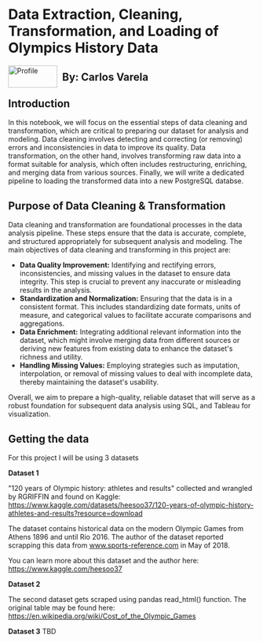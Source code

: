 # Data Extraction, Cleaning, Transformation, and Loading of Olympics History Data

<img src="https://media.licdn.com/dms/image/D4D03AQEnxU1bGqE73Q/profile-displayphoto-shrink_400_400/0/1678754238733?e=1722470400&v=beta&t=Kw7qF2f0hppi8H-VNTFkrWpXl0R1odG2lUuQc0e6kd4" alt="Profile" width="100" height="45" style="float: left; margin-right: 10px;">

## By: Carlos Varela

## Introduction
In this notebook, we will focus on the essential steps of data cleaning and transformation, which are critical to preparing our dataset for analysis and modeling. Data cleaning involves detecting and correcting (or removing) errors and inconsistencies in data to improve its quality. Data transformation, on the other hand, involves transforming raw data into a format suitable for analysis, which often includes restructuring, enriching, and merging data from various sources. Finally, we will write a dedicated pipeline to loading the transformed data into a new PostgreSQL databse. 

## Purpose of Data Cleaning & Transformation

Data cleaning and transformation are foundational processes in the data analysis pipeline. These steps ensure that the data is accurate, complete, and structured appropriately for subsequent analysis and modeling. The main objectives of data cleaning and transforming in this project are:

- **Data Quality Improvement:** Identifying and rectifying errors, inconsistencies, and missing values in the dataset to ensure data integrity. This step is crucial to prevent any inaccurate or misleading results in the analysis.
- **Standardization and Normalization:** Ensuring that the data is in a consistent format. This includes standardizing date formats, units of measure, and categorical values to facilitate accurate comparisons and aggregations.
- **Data Enrichment:** Integrating additional relevant information into the dataset, which might involve merging data from different sources or deriving new features from existing data to enhance the dataset's richness and utility.
- **Handling Missing Values:** Employing strategies such as imputation, interpolation, or removal of missing values to deal with incomplete data, thereby maintaining the dataset's usability.

Overall, we aim to prepare a high-quality, reliable dataset that will serve as a robust foundation for subsequent data analysis using SQL, and Tableau for visualization.

## Getting the data

For this project I will be using 3 datasets
 
**Dataset 1**

 "120 years of Olympic history: athletes and results" collected and wrangled by RGRIFFIN and found on Kaggle: https://www.kaggle.com/datasets/heesoo37/120-years-of-olympic-history-athletes-and-results?resource=download

The dataset contains historical data on the modern Olympic Games from Athens 1896 and until Rio 2016. The author of the dataset reported scrapping this data from www.sports-reference.com in May of 2018.

You can learn more about this dataset and the author here: https://www.kaggle.com/heesoo37

**Dataset 2**

The second dataset gets scraped using pandas read_html() function. The original table may be found here: https://en.wikipedia.org/wiki/Cost_of_the_Olympic_Games

**Dataset 3**
TBD
